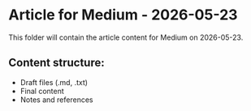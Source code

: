 # Article for Medium - 2026-05-23

This folder will contain the article content for Medium on 2026-05-23.

## Content structure:
- Draft files (.md, .txt)
- Final content
- Notes and references
